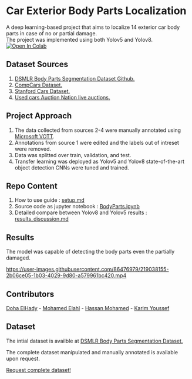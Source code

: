 # Car Exterior Body Parts Localization

A deep learning-based project that aims to localize 14 exterior car body parts in case of no or partial damage.<br>
The project was implemented using both Yolov5 and Yolov8.
<a href="https://colab.research.google.com/drive/1J_-m4f9Daur02IENObVmD1rCqaJNuMlb"><img src="https://colab.research.google.com/assets/colab-badge.svg" alt="Open In Colab"></a>

## Dataset Sources

1.   [DSMLR Body Parts Segmentation Dataset Github.](https://github.com/dsmlr/Car-Parts-Segmentation)
2.   [CompCars Dataset.](http://mmlab.ie.cuhk.edu.hk/datasets/comp_cars/)
3.   [Stanford Cars Dataset.](https://ai.stanford.edu/~jkrause/cars/car_dataset.html)
4.   [Used cars Auction Nation live auctions.](https://www.auctionnation.co.za/)

## Project Approach
1.   The data collected from sources 2-4 were manually annotated using [Microsoft VOTT](https://github.com/microsoft/VoTT).
2.   Annotations from source 1 were edited and the labels out of intreset were removed.
3.   Data was splitted over train, validation, and test.
4.   Transfer learning was deployed as Yolov5 and Yolov8 state-of-the-art object detection CNNs were tuned and trained.

## Repo Content 
1.   How to use guide :  [setup.md](https://github.com/DohaElHady/Exterior-Car-Body-Parts-Localization/blob/main/setup.md)
2.   Source code as jupyter notebook : [BodyParts.ipynb](https://github.com/DohaElHady/Exterior-Car-Body-Parts-Localization/blob/main/BodyParts.ipynb)
3.   Detailed compare between Yolov8 and Yolov5 results : [results_discussion.md](https://github.com/DohaElHady/Exterior-Car-Body-Parts-Localization/blob/main/results_discussion.md)


## Results
The model was capable of detecting the body parts even the partially damaged.

https://user-images.githubusercontent.com/86476979/219038155-2b06ce05-1b03-4029-9d80-a579961bc420.mp4



## Contributors
[Doha ElHady](https://github.com/DohaElHady) - [Mohamed Elahl](https://github.com/MohamedElahl) - [Hassan Mohamed](https://github.com/Hsnmhmd) - [Karim Youssef](https://github.com/KarimYoussef98)

## Dataset
The intial dataset is availble at [DSMLR Body Parts Segmentation Dataset.](https://github.com/dsmlr/Car-Parts-Segmentation)

The complete dataset manipulated and manually annotated is available upon request.

[Request complete dataset!](mailto:dohaelhady14@gmail.com,zezo.elahl@gmail.com,hassan.mohamed21997@gmail.com,karimbadreldin98@gmail.com?subject=Request%20Body%20Parts%20Dataset) 
